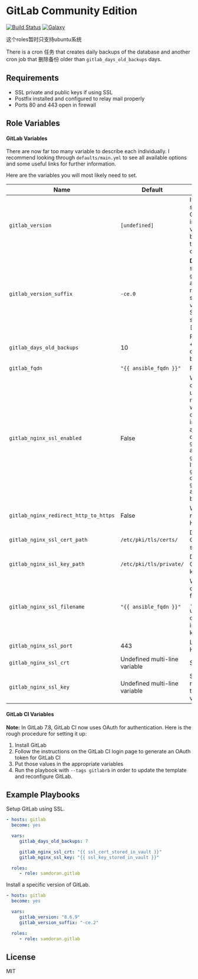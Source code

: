 GitLab Community Edition
========
[![Build Status](https://travis-ci.org/samdoran/ansible-role-gitlab.svg?branch=master)](https://travis-ci.org/samdoran/ansible-role-gitlab)
[![Galaxy](https://img.shields.io/badge/galaxy-samdoran.gitlab-blue.svg?style=flat)](https://galaxy.ansible.com/samdoran/gitlab)

这个roles暂时只支持ubuntu系统

There is a cron 任务 that creates daily backups of the database and another cron job that 删除备份 older than `gitlab_days_old_backups` days.


Requirements
------------

* SSL private and public keys if using SSL
* Postfix installed and configured to relay mail properly
* Ports 80 and 443 open in firewall

Role Variables
--------------

#### GitLab Variables  ####

There are now far too many variable to describe each individually. I recommend looking through `defaults/main.yml` to see all available options and some useful links for further information.

Here are the variables you will most likely need to set.

| Name           | Default                     | Description                |
|----------------|-----------------------------|----------------------------|
| `gitlab_version` | `[undefined]` | If defined, install a specific version of GitLab. If undefined, install the latest version. This needs to be a string, so be sure to wrap it in double quotes. |
| `gitlab_version_suffix` | `-ce.0` | **Debian only** When specifying `gitlab_version`, an additional suffix is needed. To see valid suffixes, run `aptitude versions gitlab-ce`. Since GitLab 8, the suffix is always `-ce.[012]`. |
|  `gitlab_days_old_backups` | 10 | Passed to `find -time +[n]` in cron job that deletes GitLab backups |
| `gitlab_fqdn` | `"{{ ansible_fqdn }}"` | FQDN of GitLab host |
| `gitlab_nginx_ssl_enabled` | False | Whether or not to configure GitLab to use SSL. This is meant to be used when the SSL certificates are installed using an additional role and not defined inside `gitlab_nginx_ssl_crt` and `gitlab_nginx_ssl_key`. If `gitlab_nginx_ssl_crt` or `gitlab_nginx_ssl_key` are defined, SSL will be enabled |
| `gitlab_nginx_redirect_http_to_https` | False | Whether or not to redirect HTTP to HTTPS. |
| `gitlab_nginx_ssl_cert_path` | `/etc/pki/tls/certs/` | Directory where GitLab SSL certs are stored. |
| `gitlab_nginx_ssl_key_path` | `/etc/pki/tls/private/` | Directory where GitLab SSL certificate keys are stored. |
| `gitlab_nginx_ssl_filename` | `"{{ ansible_fqdn }}"` | What the SSL certificate and key files will be named. A `.crt` extension is used for the public cert, a `.key` extension is used for the private key. |
| `gitlab_nginx_ssl_port` | 443 | Listening port for HTTPS. |
| `gitlab_nginx_ssl_crt` | Undefined multi-line variable | SSL Public certificate. |
| `gitlab_nginx_ssl_key` | Undefined multi-line variable | SSL Private key. I recommend putting this in an ansible vault. |

#### GitLab CI Variables ####

**Note:** In GitLab 7.8, GitLab CI now uses OAuth for authentication. Here is the rough procedure for setting it up:

  1. Install GitLab
  1. Follow the instructions on the GitLab CI login page to generate an OAuth token for GitLab CI
  1. Put those values in the appropriate variables
  1. Run the playbook with `--tags gitlabrb` in order to update the template and reconfigure GitLab.


Example Playbooks
----------------
Setup GitLab using SSL.
```yaml
- hosts: gitlab
  become: yes

  vars:
     gitlab_days_old_backups: 7

     gitlab_nginx_ssl_crt: "{{ ssl_cert_stored_in_vault }}"
     gitlab_nginx_ssl_key: "{{ ssl_key_stored_in_vault }}"

  roles:
     - role: samdoran.gitlab
```

Install a specific version of GitLab.
```yaml
- hosts: gitlab
  become: yes

  vars:
     gitlab_version: "8.6.9"
     gitlab_version_suffix: "-ce.2"

  roles:
     - role: samdoran.gitlab
```

License
-------

MIT
